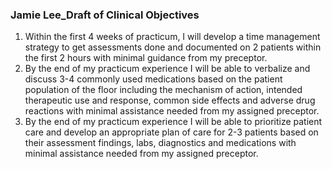 ### Jamie Lee_Draft of Clinical Objectives
1. Within the first 4 weeks of practicum, I will develop a time management strategy to get assessments done and documented on 2 patients within the first 2 hours with minimal guidance from my preceptor. 
2. By the end of my practicum experience I will be able to verbalize and discuss 3-4 commonly used medications based on the patient population of the floor including the mechanism of action, intended therapeutic use and response, common side effects and adverse drug reactions with minimal assistance needed from my assigned preceptor.
3. By the end of my practicum experience I will be able to prioritize patient care and develop an appropriate plan of care for 2-3 patients based on their assessment findings, labs, diagnostics and medications with minimal assistance needed from my assigned preceptor.
